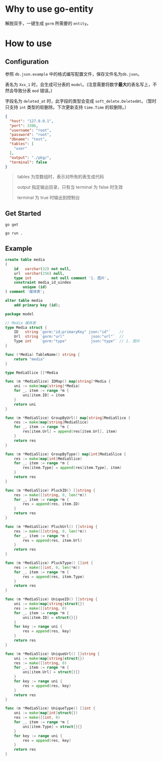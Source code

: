 # Why to use go-entity

解脱双手，一键生成 `gorm` 所需要的 `entity`。

# How to use

## Configuration

参照 `db.json.example` 中的格式编写配置文件，保存文件名为`db.json`。

表名为 `Xxx_1` 时，会生成可分表的 `model`。(注意需要将数字**最大**的表名写上，不然会导致分表 `mod` 错误。)

字段名为 `deleted_at` 时，此字段的类型会变成 `soft_delete.DeletedAt`。（暂时只支持 `int` 类型的软删除。下次更新支持 `time.Time` 的软删除。）

```json
{
  "host": "127.0.0.1",
  "port": 3306,
  "username": "root",
  "password": "root",
  "dbname": "test",
  "tables": [
    "user"
  ],
  "output": "./pkg/",
  "terminal": false
}
```

> tables 为空数组时，表示对所有的表生成代码
>
> output 指定输出目录，只有当 terminal 为 false 时生效
>
> terminal 为 true 时输出到控制台

## Get Started

```shell script
go get
```

```shell script
go run .
```

## Example

```sql
create table media
(
    id   varchar(32) not null,
    url  varchar(256) null,
    type int         not null comment '1. 图片',
    constraint media_id_uindex
        unique (id)
) comment '媒体表';

alter table media
    add primary key (id);
```

```go
package model

// Media 媒体表
type Media struct {
	ID   string `gorm:"id;primaryKey" json:"id"`    //
	Url  string `gorm:"url"            json:"url"`  //
	Type int    `gorm:"type"           json:"type"` // 1. 图片
}

func (*Media) TableName() string {
	return "media"
}

type MediaSlice []*Media

func (m *MediaSlice) IDMap() map[string]*Media {
	uni := make(map[string]*Media)
	for _, item := range *m {
		uni[item.ID] = item
	}
	return uni
}

func (m *MediaSlice) GroupByUrl() map[string]MediaSlice {
	res := make(map[string]MediaSlice)
	for _, item := range *m {
		res[item.Url] = append(res[item.Url], item)
	}
	return res
}

func (m *MediaSlice) GroupByType() map[int]MediaSlice {
	res := make(map[int]MediaSlice)
	for _, item := range *m {
		res[item.Type] = append(res[item.Type], item)
	}
	return res
}

func (m *MediaSlice) PluckID() []string {
	res := make([]string, 0, len(*m))
	for _, item := range *m {
		res = append(res, item.ID)
	}
	return res
}

func (m *MediaSlice) PluckUrl() []string {
	res := make([]string, 0, len(*m))
	for _, item := range *m {
		res = append(res, item.Url)
	}
	return res
}

func (m *MediaSlice) PluckType() []int {
	res := make([]int, 0, len(*m))
	for _, item := range *m {
		res = append(res, item.Type)
	}
	return res
}

func (m *MediaSlice) UniqueID() []string {
	uni := make(map[string]struct{})
	res := make([]string, 0)
	for _, item := range *m {
		uni[item.ID] = struct{}{}
	}
	for key := range uni {
		res = append(res, key)
	}
	return res
}

func (m *MediaSlice) UniqueUrl() []string {
	uni := make(map[string]struct{})
	res := make([]string, 0)
	for _, item := range *m {
		uni[item.Url] = struct{}{}
	}
	for key := range uni {
		res = append(res, key)
	}
	return res
}

func (m *MediaSlice) UniqueType() []int {
	uni := make(map[int]struct{})
	res := make([]int, 0)
	for _, item := range *m {
		uni[item.Type] = struct{}{}
	}
	for key := range uni {
		res = append(res, key)
	}
	return res
}
```